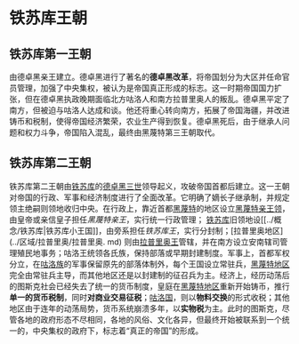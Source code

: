 # 铁苏库王朝

## 铁苏库第一王朝

由德卓黑亲王建立。德卓黑进行了著名的**德卓黑改革**，将帝国划分为大区并任命官员管理，加强了中央集权，被认为是帝国真正形成的标志。这一时期帝国国力扩张，但在德卓黑执政晚期面临北方咕洛人和南方拉普里奥人的叛乱。德卓黑平定了南方，但被迫与咕洛人达成和谈。他还将重心转向南方，拓展了帝国海疆，并改进铸币和税制，使得帝国经济繁荣，农业生产得到恢复。德卓黑死后，由于继承人问题和权力斗争，帝国陷入混乱，最终由黑蔑特第三王朝取代。

## 铁苏库第二王朝

铁苏库第二王朝由[铁苏库](../概念/铁苏库.md)的[德卓黑三世](../人物/铁苏库/德卓黑三世.md)领导起义，攻破帝国首都后建立。这一王朝对帝国的行政、军事和经济制度进行了全面改革。它明确了嫡长子继承制，并规定领主绝嗣则领地收归中央。在行政上，靠近首都[黑蔑特](../概念/黑蔑特.md)的地区设立[黑蔑特亲王领](../概念/黑蔑特.md#黑蔑特亲王)，由皇帝或亲信皇子担任*黑蔑特亲王*，实行统一行政管理； [铁苏库](../概念/铁苏库.md)旧领地设[[../概念/铁苏库|铁苏库小王国]]，由旁系担任*铁苏库王*，实行分封制；[拉普里奥地区](../区域/拉普里奥/拉普里奥. md) 则由[拉普里奥王](../概念/拉普里奥.md)管辖，并在南方设立安南辖司管理殖民地事务；咕洛王统领各氏族，保持部落或早期封建制度。军事上，首都军权分立，在[咕洛族](../概念/咕洛.md)的军事保留原先的部落体制外，每个王国设立常驻兵，[黑蔑特地区](../概念/黑蔑特.md)完全由常驻兵主导，而其他地区还是以封建制的征召兵为主。经济上，经历动荡后的图斯克社会已经失去了统一的货币制度，皇庭在[黑蔑特地区](../概念/黑蔑特.md)重新开始铸币，推行**单一的货币税制**，同时**对商业交易征税**；[咕洛国](咕洛国.md)，则以**物料交换**的形式收税；其他地区由于连年的动荡局势，货币系统崩溃多年，以**实物税**为主。此时的图斯克，尽管各地的政府形态不尽相同，各地的风俗、文化各异，但最终开始被联系到一个统一的，中央集权的政府下，标志着“真正的帝国”的形成。
